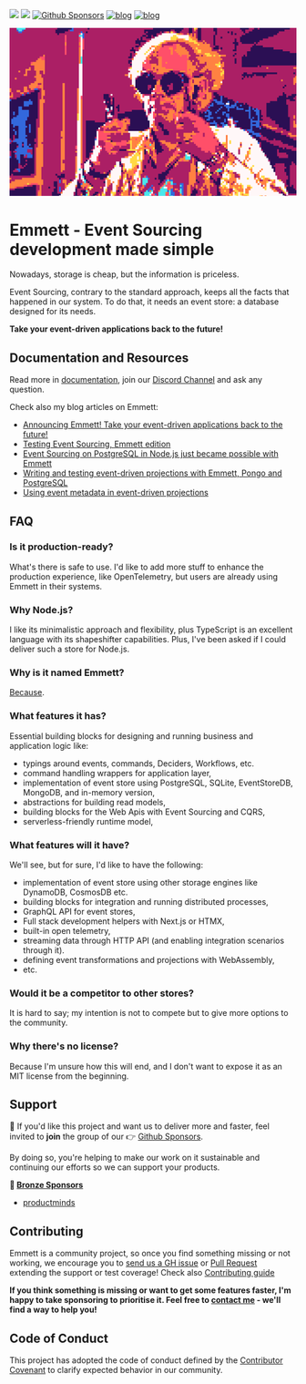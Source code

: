 [![](https://dcbadge.vercel.app/api/server/fTpqUTMmVa?style=flat)](https://discord.gg/fTpqUTMmVa) [<img src="https://img.shields.io/badge/LinkedIn-0077B5?style=for-the-badge&logo=linkedin&logoColor=white" height="20px" />](https://www.linkedin.com/in/oskardudycz/) [![Github Sponsors](https://img.shields.io/static/v1?label=Sponsor&message=%E2%9D%A4&logo=GitHub&link=https://github.com/sponsors/event-driven-io)](https://github.com/sponsors/event-driven-io) [![blog](https://img.shields.io/badge/blog-event--driven.io-brightgreen)](https://event-driven.io/?utm_source=event_sourcing_nodejs) [![blog](https://img.shields.io/badge/%F0%9F%9A%80-Architecture%20Weekly-important)](https://www.architecture-weekly.com/?utm_source=event_sourcing_nodejs)

![](./src/docs/public/logo.png)

# Emmett - Event Sourcing development made simple

Nowadays, storage is cheap, but the information is priceless.

Event Sourcing, contrary to the standard approach, keeps all the facts that happened in our system. To do that, it needs an event store: a database designed for its needs.

**Take your event-driven applications back to the future!**

## Documentation and Resources

Read more in [documentation](https://event-driven-io.github.io/emmett/getting-started.html), join our [Discord Channel](https://discord.gg/fTpqUTMmVa) and ask any question.

Check also my blog articles on Emmett:

- [Announcing Emmett! Take your event-driven applications back to the future!](https://event-driven.io/en/introducing_emmett/)
- [Testing Event Sourcing, Emmett edition](https://event-driven.io/en/testing_event_sourcing_emmett_edition/)
- [Event Sourcing on PostgreSQL in Node.js just became possible with Emmett](https://event-driven.io/en/emmett_postgresql_event_store/)
- [Writing and testing event-driven projections with Emmett, Pongo and PostgreSQL](https://event-driven.io/en/emmett_projections_testing/)
- [Using event metadata in event-driven projections](https://event-driven.io/en/projections_and_event_metadata/)

## FAQ

### **Is it production-ready?**

What's there is safe to use. I'd like to add more stuff to enhance the production experience, like OpenTelemetry, but users are already using Emmett in their systems.

### **Why Node.js?**

I like its minimalistic approach and flexibility, plus TypeScript is an excellent language with its shapeshifter capabilities. Plus, I've been asked if I could deliver such a store for Node.js.

### Why is it named Emmett?

[Because](https://en.m.wikipedia.org/wiki/Emmett_Brown).

### **What features it has?**

Essential building blocks for designing and running business and application logic like:

- typings around events, commands, Deciders, Workflows, etc.
- command handling wrappers for application layer,
- implementation of event store using PostgreSQL, SQLite, EventStoreDB, MongoDB, and in-memory version,
- abstractions for building read models,
- building blocks for the Web Apis with Event Sourcing and CQRS,
- serverless-friendly runtime model,

### **What features will it have?**

We'll see, but for sure, I'd like to have the following:

- implementation of event store using other storage engines like DynamoDB, CosmosDB etc.
- building blocks for integration and running distributed processes,
- GraphQL API for event stores,
- Full stack development helpers with Next.js or HTMX,
- built-in open telemetry,
- streaming data through HTTP API (and enabling integration scenarios through it).
- defining event transformations and projections with WebAssembly,
- etc.

### **Would it be a competitor to other stores?**

It is hard to say; my intention is not to compete but to give more options to the community.

### **Why there's no license?**

Because I'm unsure how this will end, and I don't want to expose it as an MIT license from the beginning.

## Support

💖 If you'd like this project and want us to deliver more and faster, feel invited to **join** the group of our 👉 [Github Sponsors](https://github.com/sponsors/event-driven-io).

By doing so, you're helping to make our work on it sustainable and continuing our efforts so we can support your products.

**🥉 [Bronze Sponsors](https://github.com/sponsors/event-driven-io)**

- [productminds](https://github.com/pminds)

## Contributing

Emmett is a community project, so once you find something missing or not working, we encourage you to [send us a GH issue](https://github.com/event-driven-io/emmett/issues/new) or [Pull Request](https://github.com/event-driven-io/emmett/compare) extending the support or test coverage! Check also [Contributing guide](https://github.com/event-driven-io/emmett/blob/main/CONTRIBUTING.md)

**If you think something is missing or want to get some features faster, I'm happy to take sponsoring to prioritise it. Feel free to [contact me](mailto:oskar@event-driven.io) - we'll find a way to help you!**

## Code of Conduct

This project has adopted the code of conduct defined by the [Contributor Covenant](http://contributor-covenant.org/) to clarify expected behavior in our community.
